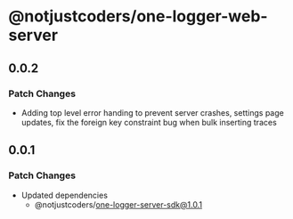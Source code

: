 # @notjustcoders/one-logger-web-server

## 0.0.2

### Patch Changes

- Adding top level error handing to prevent server crashes, settings page updates, fix the foreign key constraint bug when bulk inserting traces

## 0.0.1

### Patch Changes

- Updated dependencies
  - @notjustcoders/one-logger-server-sdk@1.0.1
